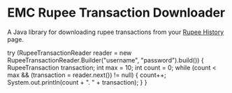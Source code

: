 # EMC Rupee Transaction Downloader

A Java library for downloading rupee transactions from your [Rupee History](http://empireminecraft.com/rupees/transactions) page.

try (RupeeTransactionReader reader = new RupeeTransactionReader.Builder("username", "password").build()) {
  RupeeTransaction transaction;
  int max = 10;
  int count = 0;
  while (count < max && (transaction = reader.next()) != null) {
    count++;
    System.out.println(count + ". " + transaction);
  }
}
